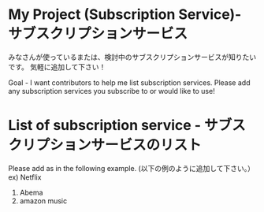 # My Project (Subscription Service)- サブスクリプションサービス
みなさんが使っているまたは、検討中のサブスクリプションサービスが知りたいです。
気軽に追加して下さい！

Goal - I want contributors to help me list subscription services.
Please add any subscription services you subscribe to or would like to use!

# List of subscription service - サブスクリプションサービスのリスト
Please add as in the following example. (以下の例のように追加して下さい。）
ex) Netflix
1. Abema
2. amazon music
